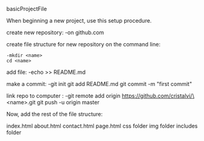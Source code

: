 basicProjectFile

When beginning a new project, use this setup procedure.

create new repository:
    -on github.com

create file structure for new repository on the command line:

    -mkdir <name>
    cd <name>

add file:
    -echo   >> README.md

make a commit:
    -git init
    git add README.md
    git commit -m \"first commit\"

link repo to computer :
    -git remote add origin https://github.com/cristalvi/\<name\>.git
    git push -u origin master

Now, add the rest of the file structure:

index.html
about.html
contact.html
page.html
css folder
img folder
includes folder
